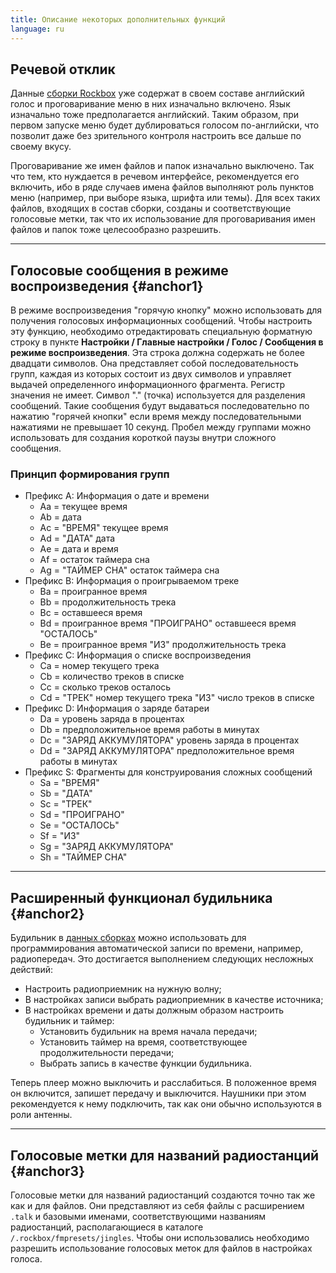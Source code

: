 ```yaml
---
title: Описание некоторых дополнительных функций
language: ru
---
```


## Речевой отклик

Данные [сборки Rockbox](index-ru.md#anchor1) уже содержат в своем
составе английский голос и проговаривание меню в них изначально
включено. Язык изначально тоже предполагается английский. Таким
образом, при первом запуске меню будет дублироваться голосом
по-английски, что позволит даже без зрительного контроля настроить все
дальше по своему вкусу.

Проговаривание же имен файлов и папок изначально выключено. Так что
тем, кто нуждается в речевом интерфейсе, рекомендуется его включить,
ибо в ряде случаев имена файлов выполняют роль пунктов меню (например,
при выборе языка, шрифта или темы). Для всех таких файлов, входящих в
состав сборки, созданы и соответствующие голосовые метки, так что их
использование для проговаривания имен файлов и папок тоже
целесообразно разрешить.

----

## Голосовые сообщения в режиме воспроизведения {#anchor1}

В режиме воспроизведения "горячую кнопку" можно использовать для
получения голосовых информационных сообщений. Чтобы настроить эту
функцию, необходимо отредактировать специальную форматную строку в
пункте **Настройки / Главные настройки / Голос / Сообщения в режиме
воспроизведения**. Эта строка должна содержать не более двадцати
символов. Она представляет собой последовательность групп, каждая из
которых состоит из двух символов и управляет выдачей определенного
информационного фрагмента. Регистр значения не имеет. Символ "."
(точка) используется для разделения сообщений. Такие сообщения будут
выдаваться последовательно по нажатию "горячей кнопки" если время
между последовательными нажатиями не превышает 10 секунд. Пробел между
группами можно использовать для создания короткой паузы внутри
сложного сообщения.

### Принцип формирования групп

- Префикс A: Информация о дате и времени
  - Aa = текущее время
  - Ab = дата
  - Ac = "ВРЕМЯ" текущее время
  - Ad = "ДАТА" дата
  - Ae = дата и время
  - Af = остаток таймера сна
  - Ag = "ТАЙМЕР СНА" остаток таймера сна
- Префикс B: Информация о проигрываемом треке
  - Ba = проигранное время
  - Bb = продолжительность трека
  - Bc = оставшееся время
  - Bd = проигранное время "ПРОИГРАНО" оставшееся время "ОСТАЛОСЬ"
  - Be = проигранное время "ИЗ" продолжительность трека
- Префикс C: Информация о списке воспроизведения
  - Ca = номер текущего трека
  - Cb = количество треков в списке
  - Cc = сколько треков осталось
  - Cd = "ТРЕК" номер текущего трека "ИЗ" число треков в списке
- Префикс D: Информация о заряде батареи
  - Da = уровень заряда в процентах
  - Db = предположительное время работы в минутах
  - Dc = "ЗАРЯД АККУМУЛЯТОРА" уровень заряда в процентах
  - Dd = "ЗАРЯД АККУМУЛЯТОРА" предположительное время работы в минутах
- Префикс S: Фрагменты для конструирования сложных сообщений
  - Sa = "ВРЕМЯ"
  - Sb = "ДАТА"
  - Sc = "ТРЕК"
  - Sd = "ПРОИГРАНО"
  - Se = "ОСТАЛОСЬ"
  - Sf = "ИЗ"
  - Sg = "ЗАРЯД АККУМУЛЯТОРА"
  - Sh = "ТАЙМЕР СНА"

----

## Расширенный функционал будильника {#anchor2}

Будильник в [данных сборках](index-ru.md#anchor1) можно использовать
для программирования автоматической записи по времени, например,
радиопередач. Это достигается выполнением следующих несложных
действий:

- Настроить радиоприемник на нужную волну;
- В настройках записи выбрать радиоприемник в качестве источника;
- В настройках времени и даты должным образом настроить будильник и
  таймер:
  - Установить будильник на время начала передачи;
  - Установить таймер на время, соответствующее продолжительности
    передачи;
  - Выбрать запись в качестве функции будильника.

Теперь плеер можно выключить и расслабиться. В положенное время он
включится, запишет передачу и выключится. Наушники при этом
рекомендуется к нему подключить, так как они обычно используются в
роли антенны.

----

## Голосовые метки для названий радиостанций {#anchor3}

Голосовые метки для названий радиостанций создаются точно так же как и
для файлов. Они представляют из себя файлы с расширением `.talk` и
базовыми именами, соответствующими названиям радиостанций,
располагающиеся в каталоге `/.rockbox/fmpresets/jingles`.
Чтобы они использовались необходимо разрешить использование голосовых
меток для файлов в настройках голоса.
